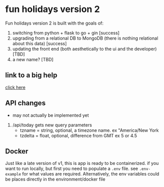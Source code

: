 # fun holidays version 2

Fun holidays version 2 is built with the goals of:

1. switching from python + flask to go + gin [success]
2. upgrading from a relational DB to MongoDB (there is nothing relational about this data) [success]
3. updating the front end (both aesthetically to the ui and the developer) [TBD]
4. a new name? [TBD]

## link to a big help

[click here](https://dev.to/hackmamba/build-a-rest-api-with-golang-and-mongodb-gin-gonic-version-269m)

## API changes

* may not actually be implemented yet

1. /api/today gets new query parameters
    * tzname = string, optional, a timezone name. ex "America/New York
    * tzdelta = float, optional, difference from GMT ex 5 or 4.5

## Docker

Just like a late version of v1, this is app is ready to be containerized. if you want to run locally, but first you need to populate a `.env` file. see `.env-example` for what values are required. Alternatively, the env variables could be places directly in the environment/docker file

